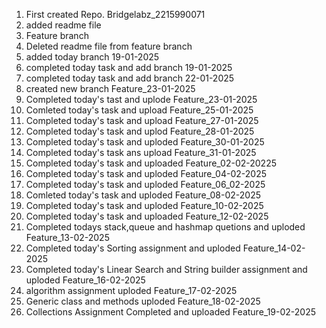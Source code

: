 1. First created Repo. Bridgelabz_2215990071
2. added readme file
3. Feature branch
4. Deleted readme file from feature branch 
5. added today branch 19-01-2025
6. completed today task and add branch 19-01-2025
7. completed today task and add branch 22-01-2025
8. created new branch Feature_23-01-2025
9. Completed today's tast and uplode Feature_23-01-2025
10. Comleted today's task and upload Feature_25-01-2025
11. Completed today's task and upload Feature_27-01-2025
12. Completed today's task and uplod Feature_28-01-2025
13. Completed today's task and uploded Feature_30-01-2025
14. Completed today's task ans upload Feature_31-01-2025
15. Completed today's task and uploaded Feature_02-02-20225
16. Completed today's task and uploded Feature_04-02-2025
17. Completed today's task and uploded Feature_06_02-2025
18. Comleted today's task and uploded Feature_08-02-2025
19. Completed today's task and uploded Feature_10-02-2025
20. Completed today's task and uploaded Feature_12-02-2025
21. Completed todays stack,queue and hashmap quetions and uploded Feature_13-02-2025
22. Completed today's Sorting assignment and uploded Feature_14-02-2025
23. Completed today's Linear Search and String builder assignment and uploded Feature_16-02-2025
24. algorithm assignment uploded Feature_17-02-2025
25. Generic class and methods uploded Feature_18-02-2025
26. Collections Assignment Completed and uploaded Feature_19-02-2025
